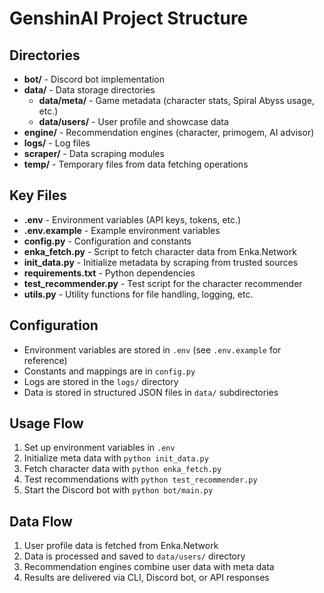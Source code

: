 # GenshinAI Project Structure

## Directories

- **bot/** - Discord bot implementation
- **data/** - Data storage directories
  - **data/meta/** - Game metadata (character stats, Spiral Abyss usage, etc.)
  - **data/users/** - User profile and showcase data
- **engine/** - Recommendation engines (character, primogem, AI advisor)
- **logs/** - Log files
- **scraper/** - Data scraping modules
- **temp/** - Temporary files from data fetching operations

## Key Files

- **.env** - Environment variables (API keys, tokens, etc.)
- **.env.example** - Example environment variables
- **config.py** - Configuration and constants
- **enka_fetch.py** - Script to fetch character data from Enka.Network
- **init_data.py** - Initialize metadata by scraping from trusted sources
- **requirements.txt** - Python dependencies
- **test_recommender.py** - Test script for the character recommender
- **utils.py** - Utility functions for file handling, logging, etc.

## Configuration

- Environment variables are stored in `.env` (see `.env.example` for reference)
- Constants and mappings are in `config.py`
- Logs are stored in the `logs/` directory
- Data is stored in structured JSON files in `data/` subdirectories

## Usage Flow

1. Set up environment variables in `.env`
2. Initialize meta data with `python init_data.py`
3. Fetch character data with `python enka_fetch.py`
4. Test recommendations with `python test_recommender.py`
5. Start the Discord bot with `python bot/main.py`

## Data Flow

1. User profile data is fetched from Enka.Network
2. Data is processed and saved to `data/users/` directory
3. Recommendation engines combine user data with meta data
4. Results are delivered via CLI, Discord bot, or API responses
